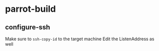 # parrot-build

## configure-ssh
Make sure to `ssh-copy-id` to the target machine
Edit the ListenAddress as well

